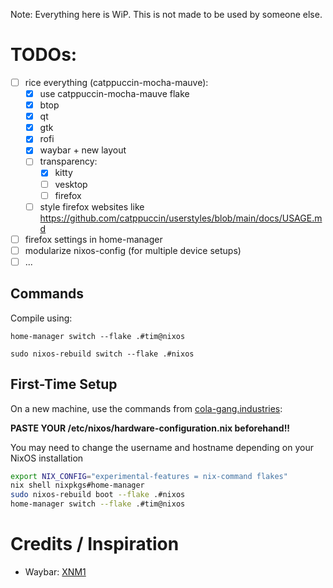 Note: Everything here is WiP. This is not made to be used by someone else.

# TODOs:

- [ ] rice everything (catppuccin-mocha-mauve):
  - [x] use catppuccin-mocha-mauve flake
  - [x] btop
  - [x] qt
  - [x] gtk
  - [x] rofi
  - [x] waybar + new layout
  - [ ] transparency:
    - [x] kitty
    - [ ] vesktop
    - [ ] firefox
  - [ ] style firefox websites like https://github.com/catppuccin/userstyles/blob/main/docs/USAGE.md
- [ ] firefox settings in home-manager
- [ ] modularize nixos-config (for multiple device setups)
- [ ] ...

## Commands

Compile using:

`home-manager switch --flake .#tim@nixos`

`sudo nixos-rebuild switch --flake .#nixos`

## First-Time Setup

On a new machine, use the commands from [cola-gang.industries](https://cola-gang.industries/nixos-for-the-confused-part-i):

**PASTE YOUR /etc/nixos/hardware-configuration.nix beforehand!!**

You may need to change the username and hostname depending on your NixOS installation

```bash
export NIX_CONFIG="experimental-features = nix-command flakes"
nix shell nixpkgs#home-manager
sudo nixos-rebuild boot --flake .#nixos
home-manager switch --flake .#tim@nixos
```

# Credits / Inspiration

- Waybar: [XNM1](https://github.com/XNM1/linux-nixos-hyprland-config-dotfiles?tab=readme-ov-file)

